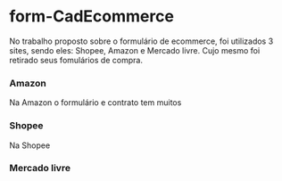 # form-CadEcommerce

No trabalho proposto sobre o formulário de ecommerce, foi utilizados 3 sites, sendo eles: Shopee, Amazon e Mercado livre. Cujo mesmo foi retirado seus fomulários de compra.

### Amazon

Na Amazon o formulário e contrato tem muitos 

### Shopee

Na Shopee 

### Mercado livre

